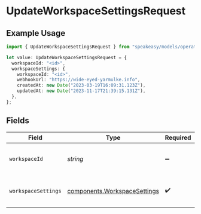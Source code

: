 # UpdateWorkspaceSettingsRequest

## Example Usage

```typescript
import { UpdateWorkspaceSettingsRequest } from "speakeasy/models/operations";

let value: UpdateWorkspaceSettingsRequest = {
  workspaceId: "<id>",
  workspaceSettings: {
    workspaceId: "<id>",
    webhookUrl: "https://wide-eyed-yarmulke.info",
    createdAt: new Date("2023-03-19T16:09:31.123Z"),
    updatedAt: new Date("2023-11-17T21:39:15.131Z"),
  },
};
```

## Fields

| Field                                                                        | Type                                                                         | Required                                                                     | Description                                                                  |
| ---------------------------------------------------------------------------- | ---------------------------------------------------------------------------- | ---------------------------------------------------------------------------- | ---------------------------------------------------------------------------- |
| `workspaceId`                                                                | *string*                                                                     | :heavy_minus_sign:                                                           | Unique identifier of the workspace.                                          |
| `workspaceSettings`                                                          | [components.WorkspaceSettings](../../models/components/workspacesettings.md) | :heavy_check_mark:                                                           | The workspace settings to update.                                            |